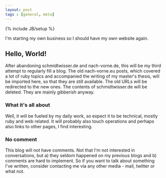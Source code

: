 ```yaml
---
layout: post
tags : [general, meta]
---
```

{% include JB/setup %}

I'm starting my own business so I should have my own website again.

## Hello, World!

After abandoning schmidtwisser.de and nach-vorne.de, this will be my third
attempt to regularly fill a blog. The old nach-vorne.eu posts, which covered a
lot of ruby topics and accompanied the writing of my master's thesis, will be
imported here, so that they are still available. The old URLs will be redirected
to the new ones. The contents of schmidtwisser.de will be deleted. They are
mainly gibberish anyway.

### What it's all about

Well, it will be fueled by my daily work, so expect it to be technical, mostly
ruby and web related. It will probably also touch operations and perhaps also
links to other pages, I find interesting.

### No comment

This blog will not have comments. Not that I'm not interested in conversations,
but a) they seldom happened on my previous blogs and b) comments are hard to
implement. So if you want to talk about something I've written, consider
contacting me via any other media - mail, twitter or what not.
